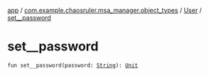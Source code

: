 [app](../../index.md) / [com.example.chaosruler.msa_manager.object_types](../index.md) / [User](index.md) / [set__password](.)

# set__password

`fun set__password(password: `[`String`](https://kotlinlang.org/api/latest/jvm/stdlib/kotlin/-string/index.html)`): `[`Unit`](https://kotlinlang.org/api/latest/jvm/stdlib/kotlin/-unit/index.html)